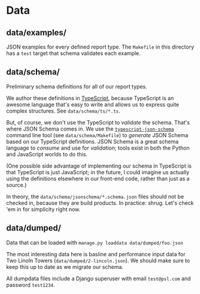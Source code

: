 # Data

## data/examples/

JSON examples for every defined report type. The `Makefile` in this directory has a `test` target that schema validates each example.

## data/schema/

Preliminary schema definitions for all of our report types.

We author these definitions in [TypeScript](https://www.typescriptlang.org), because TypeScript is an awesome language that's easy to write and allows us to express quite complex structures. See `data/schema/ts/*.ts`.

But, of course, we don't use the TypeScript to _validate_ the schema. That's where JSON Schema comes in. We use the [`typescript-json-schema`](https://github.com/YousefED/typescript-json-schema) command line tool (see `data/schema/Makefile`) to _generate_ JSON Schema based on our TypeScript definitions. JSON Schema is a great schema language to _consume_ and use for _validation_; tools exist in both the Python and JavaScript worlds to do this.

(One possible side advantage of implementing our schema in TypeScript is that TypeScript is just JavaScript; in the future, I could imagine us actually using the definitions elsewhere in our front-end code, rather than just as a source.)

In theory, the `data/schema/jsonschema/*.schema.json` files should not be checked in, because they are build products. In practice: shrug. Let's check 'em in for simplicity right now.

## data/dumped/

Data that can be loaded with `manage.py loaddata data/dumped/foo.json`

The most interesting data here is basline and performance input data for Two Linoln Towers (`data/dumped/2-lincoln.json`). We should make sure to keep this up to date as we migrate our schema.

All dumpdata files include a Django superuser with email `test@psl.com` and password `test1234`.
